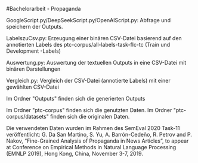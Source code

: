 #Bachelorarbeit - Propaganda

GoogleScript.py/DeepSeekScript.py/OpenAIScript.py: Abfrage und speichern der Outputs.

LabelszuCsv.py: Erzeugung einer binären CSV-Datei basierend auf den annotierten Labels des ptc-corpus/all-labels-task-flc-tc (Train und Development -Labels)

Auswertung.py: Auswertung der textuellen Outputs in eine CSV-Datei mit binären Darstellungen

Vergleich.py: Vergleich der CSV-Datei (annotierte Labels) mit einer gewählten CSV-Datei 

Im Ordner "Outputs" finden sich die generierten Outputs

Im Ordner "ptc-corpus" finden sich die genutzten Daten. Im Ordner "ptc-corpus/datasets" finden sich die originalen Daten.

Die verwendeten Daten wurden im Rahmen des SemEval 2020 Task-11 veröffentlicht:
G. Da San Martino, S. Yu, A. Barrón-Cedeño, R. Petrov and P. Nakov, “Fine-Grained Analysis of Propaganda in News Articles”, to appear at Conference on Empirical Methods in Natural Language Processing (EMNLP 2019), Hong Kong, China, November 3-7, 2019.

